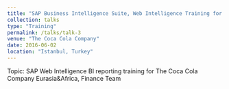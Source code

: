 ```yaml
---
title: "SAP Business Intelligence Suite, Web Intelligence Training for The Coca Cola Company Eurasia&Africa Finance Team"
collection: talks
type: "Training"
permalink: /talks/talk-3
venue: "The Coca Cola Company"
date: 2016-06-02
location: "Istanbul, Turkey"
---
```


Topic: SAP Web Intelligence BI reporting training for The Coca Cola Company Eurasia&Africa, Finance Team
